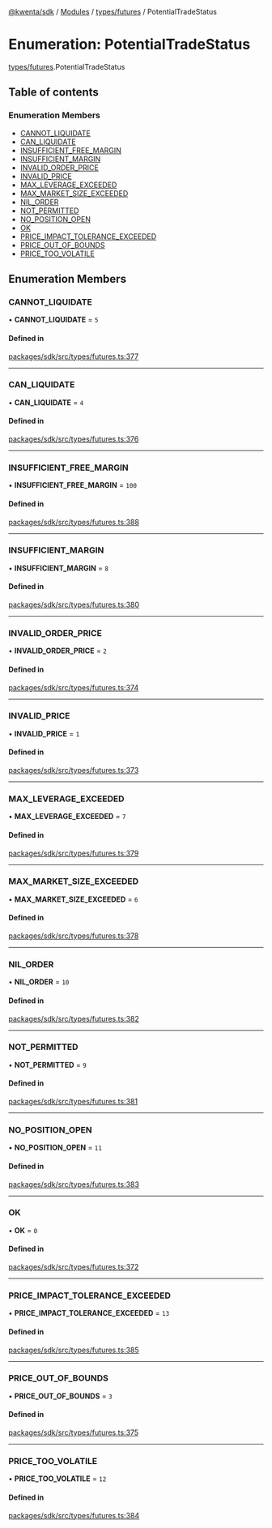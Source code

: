 [@kwenta/sdk](../README.md) / [Modules](../modules.md) / [types/futures](../modules/types_futures.md) / PotentialTradeStatus

# Enumeration: PotentialTradeStatus

[types/futures](../modules/types_futures.md).PotentialTradeStatus

## Table of contents

### Enumeration Members

- [CANNOT\_LIQUIDATE](types_futures.PotentialTradeStatus.md#cannot_liquidate)
- [CAN\_LIQUIDATE](types_futures.PotentialTradeStatus.md#can_liquidate)
- [INSUFFICIENT\_FREE\_MARGIN](types_futures.PotentialTradeStatus.md#insufficient_free_margin)
- [INSUFFICIENT\_MARGIN](types_futures.PotentialTradeStatus.md#insufficient_margin)
- [INVALID\_ORDER\_PRICE](types_futures.PotentialTradeStatus.md#invalid_order_price)
- [INVALID\_PRICE](types_futures.PotentialTradeStatus.md#invalid_price)
- [MAX\_LEVERAGE\_EXCEEDED](types_futures.PotentialTradeStatus.md#max_leverage_exceeded)
- [MAX\_MARKET\_SIZE\_EXCEEDED](types_futures.PotentialTradeStatus.md#max_market_size_exceeded)
- [NIL\_ORDER](types_futures.PotentialTradeStatus.md#nil_order)
- [NOT\_PERMITTED](types_futures.PotentialTradeStatus.md#not_permitted)
- [NO\_POSITION\_OPEN](types_futures.PotentialTradeStatus.md#no_position_open)
- [OK](types_futures.PotentialTradeStatus.md#ok)
- [PRICE\_IMPACT\_TOLERANCE\_EXCEEDED](types_futures.PotentialTradeStatus.md#price_impact_tolerance_exceeded)
- [PRICE\_OUT\_OF\_BOUNDS](types_futures.PotentialTradeStatus.md#price_out_of_bounds)
- [PRICE\_TOO\_VOLATILE](types_futures.PotentialTradeStatus.md#price_too_volatile)

## Enumeration Members

### CANNOT\_LIQUIDATE

• **CANNOT\_LIQUIDATE** = ``5``

#### Defined in

[packages/sdk/src/types/futures.ts:377](https://github.com/Kwenta/kwenta/blob/84039a5ef/packages/sdk/src/types/futures.ts#L377)

___

### CAN\_LIQUIDATE

• **CAN\_LIQUIDATE** = ``4``

#### Defined in

[packages/sdk/src/types/futures.ts:376](https://github.com/Kwenta/kwenta/blob/84039a5ef/packages/sdk/src/types/futures.ts#L376)

___

### INSUFFICIENT\_FREE\_MARGIN

• **INSUFFICIENT\_FREE\_MARGIN** = ``100``

#### Defined in

[packages/sdk/src/types/futures.ts:388](https://github.com/Kwenta/kwenta/blob/84039a5ef/packages/sdk/src/types/futures.ts#L388)

___

### INSUFFICIENT\_MARGIN

• **INSUFFICIENT\_MARGIN** = ``8``

#### Defined in

[packages/sdk/src/types/futures.ts:380](https://github.com/Kwenta/kwenta/blob/84039a5ef/packages/sdk/src/types/futures.ts#L380)

___

### INVALID\_ORDER\_PRICE

• **INVALID\_ORDER\_PRICE** = ``2``

#### Defined in

[packages/sdk/src/types/futures.ts:374](https://github.com/Kwenta/kwenta/blob/84039a5ef/packages/sdk/src/types/futures.ts#L374)

___

### INVALID\_PRICE

• **INVALID\_PRICE** = ``1``

#### Defined in

[packages/sdk/src/types/futures.ts:373](https://github.com/Kwenta/kwenta/blob/84039a5ef/packages/sdk/src/types/futures.ts#L373)

___

### MAX\_LEVERAGE\_EXCEEDED

• **MAX\_LEVERAGE\_EXCEEDED** = ``7``

#### Defined in

[packages/sdk/src/types/futures.ts:379](https://github.com/Kwenta/kwenta/blob/84039a5ef/packages/sdk/src/types/futures.ts#L379)

___

### MAX\_MARKET\_SIZE\_EXCEEDED

• **MAX\_MARKET\_SIZE\_EXCEEDED** = ``6``

#### Defined in

[packages/sdk/src/types/futures.ts:378](https://github.com/Kwenta/kwenta/blob/84039a5ef/packages/sdk/src/types/futures.ts#L378)

___

### NIL\_ORDER

• **NIL\_ORDER** = ``10``

#### Defined in

[packages/sdk/src/types/futures.ts:382](https://github.com/Kwenta/kwenta/blob/84039a5ef/packages/sdk/src/types/futures.ts#L382)

___

### NOT\_PERMITTED

• **NOT\_PERMITTED** = ``9``

#### Defined in

[packages/sdk/src/types/futures.ts:381](https://github.com/Kwenta/kwenta/blob/84039a5ef/packages/sdk/src/types/futures.ts#L381)

___

### NO\_POSITION\_OPEN

• **NO\_POSITION\_OPEN** = ``11``

#### Defined in

[packages/sdk/src/types/futures.ts:383](https://github.com/Kwenta/kwenta/blob/84039a5ef/packages/sdk/src/types/futures.ts#L383)

___

### OK

• **OK** = ``0``

#### Defined in

[packages/sdk/src/types/futures.ts:372](https://github.com/Kwenta/kwenta/blob/84039a5ef/packages/sdk/src/types/futures.ts#L372)

___

### PRICE\_IMPACT\_TOLERANCE\_EXCEEDED

• **PRICE\_IMPACT\_TOLERANCE\_EXCEEDED** = ``13``

#### Defined in

[packages/sdk/src/types/futures.ts:385](https://github.com/Kwenta/kwenta/blob/84039a5ef/packages/sdk/src/types/futures.ts#L385)

___

### PRICE\_OUT\_OF\_BOUNDS

• **PRICE\_OUT\_OF\_BOUNDS** = ``3``

#### Defined in

[packages/sdk/src/types/futures.ts:375](https://github.com/Kwenta/kwenta/blob/84039a5ef/packages/sdk/src/types/futures.ts#L375)

___

### PRICE\_TOO\_VOLATILE

• **PRICE\_TOO\_VOLATILE** = ``12``

#### Defined in

[packages/sdk/src/types/futures.ts:384](https://github.com/Kwenta/kwenta/blob/84039a5ef/packages/sdk/src/types/futures.ts#L384)
